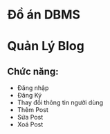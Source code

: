 # Đồ án DBMS
# Quản Lý Blog

## Chức năng:
- Đăng nhập
- Đăng Ký
- Thay đổi thông tin người dùng
- Thêm Post
- Sửa Post
- Xoá Post
